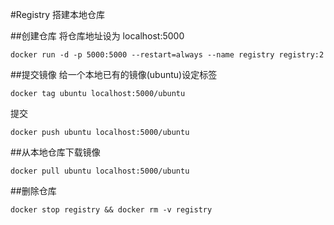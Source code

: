 #Registry
  搭建本地仓库

##创建仓库
  将仓库地址设为 localhost:5000    
  ```
  docker run -d -p 5000:5000 --restart=always --name registry registry:2
  ```
##提交镜像
  给一个本地已有的镜像(ubuntu)设定标签
  ```
  docker tag ubuntu localhost:5000/ubuntu
  ```

  提交
  ```
  docker push ubuntu localhost:5000/ubuntu
  ```

##从本地仓库下载镜像
  ```
  docker pull ubuntu localhost:5000/ubuntu
  ```

##删除仓库
  ```
  docker stop registry && docker rm -v registry
  ```
